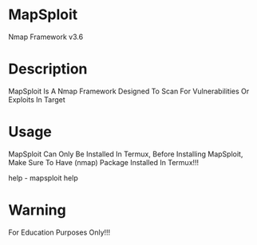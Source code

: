 # MapSploit
Nmap Framework v3.6

# Description 
MapSploit Is A Nmap Framework Designed To Scan For Vulnerabilities Or Exploits In Target 

# Usage
MapSploit Can Only Be Installed In Termux, Before Installing MapSploit, Make Sure To Have (nmap) Package Installed In Termux!!!

help - mapsploit help

# Warning
For Education Purposes Only!!!
